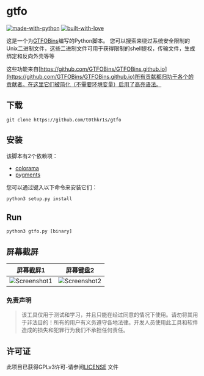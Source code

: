 # gtfo

[![made-with-python](http://forthebadge.com/images/badges/made-with-python.svg)](https://www.python.org/)
[![built-with-love](http://forthebadge.com/images/badges/built-with-love.svg)](https://gitHub.com/t0thkr1s/)

这是一个为[GTFOBins](https://github.com/GTFOBins/GTFOBins.github.io)编写的Python脚本。
您可以搜索来绕过系统安全限制的Unix二进制文件，这些二进制文件可用于获得限制的shell提权，传输文件，生成绑定和反向外壳等等

这些功能来自[https://github.com/GTFOBins/GTFOBins.github.io](https://github.com/GTFOBins/GTFOBins.github.io)所有贡献都归功于各个的贡献者。在这里它们被简化（不需要环境变量）启用了高亮语法。

## 下载

```
git clone https://github.com/t0thkr1s/gtfo
```

## 安装

该脚本有2个依赖项：

*   [colorama](https://pypi.org/project/colorama/)
*   [pygments](https://pypi.org/project/Pygments/)

您可以通过键入以下命令来安装它们：

```
python3 setup.py install
```

## Run

```
python3 gtfo.py [binary]
```

## 屏幕截屏


屏幕截屏1             |  屏幕键盘2
:-----------------------:|:-----------------------:
![Screenshot1](https://i.imgur.com/1EzFiGQ.png)  |  ![Screenshot2](https://i.imgur.com/icgmDct.png)


### 免责声明

> 该工具仅用于测试和学习，并且只能在经过同意的情况下使用。请勿将其用于非法目的！所有的用户有义务遵守各地法律。开发人员使用此工具和软件造成的损失和犯罪行为我们不承担任何责任。
## 许可证

此项目已获得GPLv3许可-请参阅[LICENSE](LICENSE) 文件
